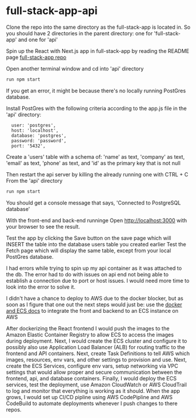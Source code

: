 # full-stack-app-api

Clone the repo into the same directory as the full-stack-app is located in.
So you should have 2 directories in the parent directory: one for 'full-stack-app' and one for 'api'

Spin up the React with Next.js app in full-stack-app by reading the README page
[full-stack-app repo](https://github.com/vladsolokha/full-stack-app)

Open another terminal window and cd into 'api' directory
```bash
run npm start
```

If you get an error, it might be because there's no locally running PostGres database.

Install PostGres with the following criteria according to the app.js file in the 'api' directory:
```
  user: 'postgres',
  host: 'localhost',
  database: 'postgres',
  password: 'password',
  port: '5432',
```

Create a 'users' table with a schema of: 
  'name' as text, 
  'company' as text, 
  'email' as text, 
  'phone' as text, and 
  'id' as the primary key that is not null

Then restart the api server by killing the already running one with CTRL + C
From the 'api' directory
  ```bash
run npm start
```

You should get a console message that says, 'Connected to PostgreSQL database'

With the front-end and back-end runninge
Open [http://localhost:3000](http://localhost:3000) with your browser to see the result.

Test the app by clicking the Save button on the save page which will INSERT the table into the database users table you created earlier
Test the Fetch page which will display the same table, except from your local PostGres database.

I had errors while trying to spin up my api container as it was attached to the db. 
The error had to do with issues on api end not being able to establish a connection due to port or host issues. 
I would need more time to look into the error to solve it. 

I didn't have a chance to deploy to AWS due to the docker blocker, but as soon as I figure that one out the next steps would just be:
  use the [docker and ECS docs](https://docs.docker.com/cloud/ecs-integration/) to integrate the front and backend to an ECS instance on AWS
  
After dockerizing the React frontend I would push the images to the Amazon Elastic Container Registry to allow ECS to access the images during deployment.
Next, I would create the ECS cluster and configure it to possibly also use Application Load Balancer (ALB) for routing traffic to the frontend and API containers.
Next, create Task Definitions to tell AWS which images, resources, env vars, and other settings to provision and use.
Next, create the ECS Services, configure env vars, setup networking via VPC settings that would allow proper and secure communication between the frontend, api, and database containers. 
Finally, I would deploy the ECS services, test the deployment, use Amazon CloudWatch or AWS CloudTrail to log and monitor that everything is working as it should. 
When the app grows, I would set up CI/CD pipline using AWS CodePipline and AWS CodeBuild to automate deployments whenever I push changes to there repos. 
